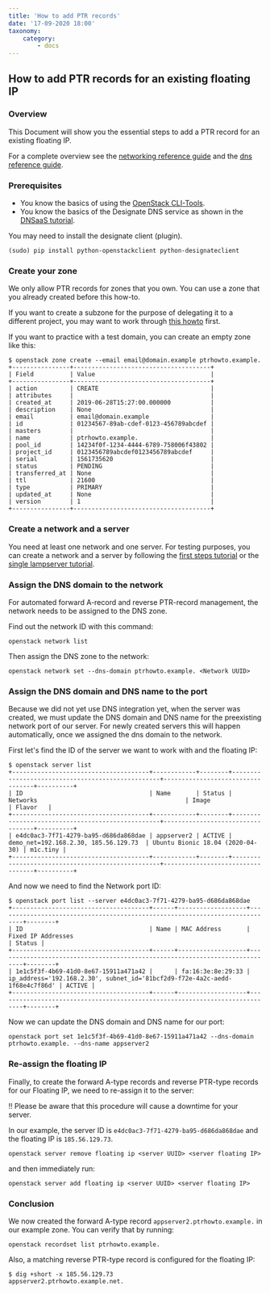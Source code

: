 ```yaml
---
title: 'How to add PTR records'
date: '17-09-2020 18:00'
taxonomy:
    category:
        - docs
---
```


## How to add PTR records for an existing floating IP

### Overview

This Document will show you the essential steps to add a PTR record for an existing floating IP.

For a complete overview see the [networking reference guide](../../04.Reference/08.network/docs.en.md) and the [dns reference guide](../../04.Reference/07.dns/docs.en.md).

### Prerequisites

* You know the basics of using the [OpenStack CLI-Tools](../../03.Howtos/02.openstack-cli/docs.en.md).
* You know the basics of the Designate DNS service as shown in the [DNSaaS tutorial](../../02.Tutorials/09.dnsaas/docs.en.md).

You may need to install the designate client (plugin).

```shell
(sudo) pip install python-openstackclient python-designateclient
```

### Create your zone

We only allow PTR records for zones that you own. You can use a zone that you already created before this how-to.

If you want to create a subzone for the purpose of delegating it to a different project, you may want to work through [this howto](../../02.Tutorials/09.dnsaas/docs.en.md) first.

If you want to practice with a test domain, you can create an empty zone like this:

```shell
$ openstack zone create --email email@domain.example ptrhowto.example.
+----------------+--------------------------------------+
| Field          | Value                                |
+----------------+--------------------------------------+
| action         | CREATE                               |
| attributes     |                                      |
| created_at     | 2019-06-28T15:27:00.000000           |
| description    | None                                 |
| email          | email@domain.example                 |
| id             | 01234567-89ab-cdef-0123-456789abcdef |
| masters        |                                      |
| name           | ptrhowto.example.                    |
| pool_id        | 14234f0f-1234-4444-6789-758006f43802 |
| project_id     | 0123456789abcdef0123456789abcdef     |
| serial         | 1561735620                           |
| status         | PENDING                              |
| transferred_at | None                                 |
| ttl            | 21600                                |
| type           | PRIMARY                              |
| updated_at     | None                                 |
| version        | 1                                    |
+----------------+--------------------------------------+
```

### Create a network and a server

You need at least one network and one server. For testing purposes, you can create a network and a server by following the [first steps tutorial](../../02.Tutorials/01.firststeps/docs.en.md) or the [single lampserver tutorial](../../02.Tutorials/03.single-lamp-server/docs.en.md).

### Assign the DNS domain to the network

For automated forward A-record and reverse PTR-record management, the network needs to be assigned to the DNS zone.

Find out the network ID with this command:

```shell
openstack network list
```

Then assign the DNS zone to the network:

```shell
openstack network set --dns-domain ptrhowto.example. <Network UUID>
```

### Assign the DNS domain and DNS name to the port

Because we did not yet use DNS integration yet, when the server was created, we must update the DNS domain and DNS name for the preexisting network port of our server. For newly created servers this will happen automatically, once we assigned the dns domain to the network.

First let's find the ID of the server we want to work with and the floating IP:

```shell
$ openstack server list
+--------------------------------------+------------+--------+--------------------------------------------------+----------------------------------+----------+
| ID                                   | Name       | Status | Networks                                         | Image                            | Flavor   |
+--------------------------------------+------------+--------+--------------------------------------------------+----------------------------------+----------+
| e4dc0ac3-7f71-4279-ba95-d686da868dae | appserver2 | ACTIVE | demo_net=192.168.2.30, 185.56.129.73  | Ubuntu Bionic 18.04 (2020-04-30) | m1c.tiny |
+--------------------------------------+------------+--------+--------------------------------------------------+----------------------------------+----------+
```

And now we need to find the Network port ID:

```shell
$ openstack port list --server e4dc0ac3-7f71-4279-ba95-d686da868dae
+--------------------------------------+------+-------------------+-----------------------------------------------------------------------------+--------+
| ID                                   | Name | MAC Address       | Fixed IP Addresses                                                          | Status |
+--------------------------------------+------+-------------------+-----------------------------------------------------------------------------+--------+
| 1e1c5f3f-4b69-41d0-8e67-15911a471a42 |      | fa:16:3e:8e:29:33 | ip_address='192.168.2.30', subnet_id='81bcf2d9-f72e-4a2c-aedd-1f68e4c7f86d' | ACTIVE |
+--------------------------------------+------+-------------------+-----------------------------------------------------------------------------+--------+
```

Now we can update the DNS domain and DNS name for our port:

```shell
openstack port set 1e1c5f3f-4b69-41d0-8e67-15911a471a42 --dns-domain ptrhowto.example. --dns-name appserver2
```

### Re-assign the floating IP

Finally, to create the forward A-type records and reverse PTR-type records for our Floating IP, we need to re-assign it to the server:

!! Please be aware that this procedure will cause a downtime for your server.

In our example, the server ID is `e4dc0ac3-7f71-4279-ba95-d686da868dae` and the floating IP is `185.56.129.73`.

```shell
openstack server remove floating ip <server UUID> <server floating IP>
```

and then immediately run:

```shell
openstack server add floating ip <server UUID> <server floating IP>
```

### Conclusion

We now created the forward A-type record `appserver2.ptrhowto.example.` in our example zone. You can verify that by running:

```shell
openstack recordset list ptrhowto.example.
```

Also, a matching reverse PTR-type record is configured for the floating IP:

```shell
$ dig +short -x 185.56.129.73
appserver2.ptrhowto.example.net.
```


